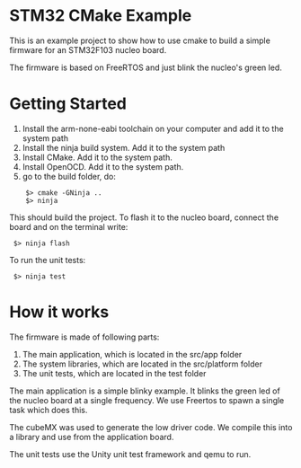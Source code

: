STM32 CMake Example
===================

This is an example project to show how to use cmake to build a simple
firmware for an STM32F103 nucleo board. 

The firmware is based on FreeRTOS and just blink the nucleo's green led.

Getting Started
===============

1. Install the arm-none-eabi toolchain on your computer and add it to the system path
2. Install the ninja build system. Add it to the system path
3. Install CMake. Add it to the system path.
4. Install OpenOCD. Add it to the system path.
5. go to the build folder, do: 

```
    $> cmake -GNinja ..
    $> ninja
```

This should build the project. To flash it to the nucleo board, connect the board and on the 
terminal write:

```
 $> ninja flash
```

To run the unit tests:

```
 $> ninja test
```

How it works
============

The firmware is made of following parts:

1. The main application, which is located in the src/app folder
2. The system libraries, which are located in the src/platform folder
3. The unit tests, which are located in the test folder

The main application is a simple blinky example. It blinks the green led of the nucleo board
at a single frequency. We use Freertos to spawn a single task which does this.

The cubeMX was used to generate the low driver code. We compile this into a library and use from
the application board.

The unit tests use the Unity unit test framework and qemu to run.